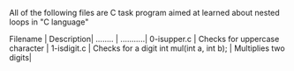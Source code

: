 All of the following files are C task program aimed at learned about nested loops in "C language"

Filename | Description|
........ | ...........|
0-isupper.c | Checks for uppercase character |
1-isdigit.c | Checks for a digit 
int mul(int a, int b); | Multiplies two digits|
